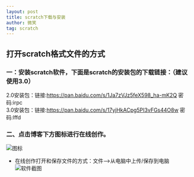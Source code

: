 ```yaml
---  
layout: post  
title: scratch下载与安装  
author: 微笑  
tag: scratch  
---
```

## 打开scratch格式文件的方式  
### 一：安装scratch软件，下面是scratch的安装包的下载链接：（建议使用3.0）  
2.0安装包：链接:https://pan.baidu.com/s/1Ja7zVJz5feX598_ha-mK2Q  密码:irpc  
3.0安装包：链接:https://pan.baidu.com/s/17yjHkACpg5PI3vFGs44O8w  密码:lffd  


### 二、点击博客下方图标进行在线创作。  
![图标](https://github.com/scratch666/scratch666.github.io/raw/master/images/%E6%96%87%E7%AB%A0%E5%9B%BE%E7%89%87/1-%E8%87%AA%E7%94%B1%E5%88%9B%E4%BD%9C%E5%9B%BE%E6%A0%87.png)
- 在线创作打开和保存文件的方式：文件-->从电脑中上传/保存到电脑
![软件截图](https://github.com/scratch666/scratch666.github.io/raw/master/images/%E6%96%87%E7%AB%A0%E5%9B%BE%E7%89%87/1-%E6%89%93%E5%BC%80%E5%9B%BE%E6%A0%87.png) 


